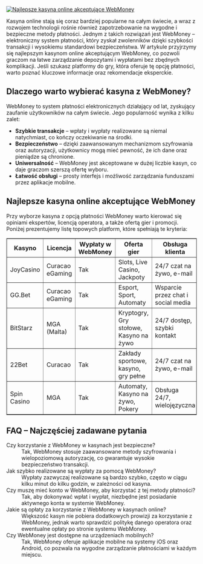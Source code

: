 [![Najlepsze kasyna online akceptujące WebMoney](https://123-caf.pages.dev/gitsignup.png)](https://vrmoo.ru/Bt82HjjY)

<div>     <p>Kasyna online stają się coraz bardziej popularne na całym świecie, a wraz z rozwojem technologii rośnie również zapotrzebowanie na wygodne i bezpieczne metody płatności. Jednym z takich rozwiązań jest WebMoney – elektroniczny system płatności, który zyskał zwolenników dzięki szybkości transakcji i wysokiemu standardowi bezpieczeństwa. W artykule przyjrzymy się najlepszym kasynom online akceptującym WebMoney, co pozwoli graczom na łatwe zarządzanie depozytami i wypłatami bez zbędnych komplikacji. Jeśli szukasz platformy do gry, która oferuje tę opcję płatności, warto poznać kluczowe informacje oraz rekomendacje eksperckie.</p>        <h2>Dlaczego warto wybierać kasyna z WebMoney?</h2>     <p>WebMoney to system płatności elektronicznych działający od lat, zyskujący zaufanie użytkowników na całym świecie. Jego popularność wynika z kilku zalet:</p>     <ul>       <li><strong>Szybkie transakcje</strong> – wpłaty i wypłaty realizowane są niemal natychmiast, co kończy oczekiwanie na środki.</li>       <li><strong>Bezpieczeństwo</strong> – dzięki zaawansowanym mechanizmom szyfrowania oraz autoryzacji, użytkownicy mogą mieć pewność, że ich dane oraz pieniądze są chronione.</li>       <li><strong>Uniwersalność</strong> – WebMoney jest akceptowane w dużej liczbie kasyn, co daje graczom szerszą ofertę wyboru.</li>       <li><strong>Łatwość obsługi</strong> – prosty interfejs i możliwość zarządzania funduszami przez aplikacje mobilne.</li>     </ul>        <h2>Najlepsze kasyna online akceptujące WebMoney</h2>     <p>Przy wyborze kasyna z opcją płatności WebMoney warto kierować się opiniami ekspertów, licencją operatora, a także ofertą gier i promocji. Poniżej prezentujemy listę topowych platform, które spełniają te kryteria:</p>        <table border="1" cellspacing="0" cellpadding="5">       <thead>         <tr>           <th>Kasyno</th>           <th>Licencja</th>           <th>Wypłaty w WebMoney</th>           <th>Oferta gier</th>           <th>Obsługa klienta</th>         </tr>       </thead>       <tbody>         <tr>           <td>JoyCasino</td>           <td>Curacao eGaming</td>           <td>Tak</td>           <td>Slots, Live Casino, Jackpoty</td>           <td>24/7 czat na żywo, e-mail</td>         </tr>         <tr>           <td>GG.Bet</td>           <td>Curacao eGaming</td>           <td>Tak</td>           <td>Esport, Sport, Automaty</td>           <td>Wsparcie przez chat i social media</td>         </tr>         <tr>           <td>BitStarz</td>           <td>MGA (Malta)</td>           <td>Tak</td>           <td>Kryptogry, Gry stołowe, Kasyno na żywo</td>           <td>24/7 dostęp, szybki kontakt</td>         </tr>         <tr>           <td>22Bet</td>           <td>Curacao</td>           <td>Tak</td>           <td>Zakłady sportowe, kasyno, gry pełne</td>           <td>24/7 czat na żywo, e-mail</td>         </tr>         <tr>           <td>Spin Casino</td>           <td>MGA</td>           <td>Tak</td>           <td>Automaty, Kasyno na żywo, Pokery</td>           <td>Obsługa 24/7, wielojęzyczna</td>         </tr>       </tbody>     </table>        <h2>FAQ – Najczęściej zadawane pytania</h2>     <dl>       <dt>Czy korzystanie z WebMoney w kasynach jest bezpieczne?</dt>       <dd>Tak, WebMoney stosuje zaawansowane metody szyfrowania i wielopoziomową autoryzację, co gwarantuje wysokie bezpieczeństwo transakcji.</dd>          <dt>Jak szybko realizowane są wypłaty za pomocą WebMoney?</dt>       <dd>Wypłaty zazwyczaj realizowane są bardzo szybko, często w ciągu kilku minut do kilku godzin, w zależności od kasyna.</dd>          <dt>Czy muszę mieć konto w WebMoney, aby korzystać z tej metody płatności?</dt>       <dd>Tak, aby dokonywać wpłat i wypłat, niezbędne jest posiadanie aktywnego konta w systemie WebMoney.</dd>          <dt>Jakie są opłaty za korzystanie z WebMoney w kasynach online?</dt>       <dd>Większość kasyn nie pobiera dodatkowych prowizji za korzystanie z WebMoney, jednak warto sprawdzić politykę danego operatora oraz ewentualne opłaty po stronie systemu WebMoney.</dd>          <dt>Czy WebMoney jest dostępne na urządzeniach mobilnych?</dt>       <dd>Tak, WebMoney oferuje aplikacje mobilne na systemy iOS oraz Android, co pozwala na wygodne zarządzanie płatnościami w każdym miejscu.</dd>     </dl>   </div>